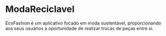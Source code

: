 # ModaReciclavel
 EcoFashion é um aplicativo focado em moda sustentável, proporcionando aos seus usuários a oportunidade de realizar trocas de peças entre si. 
